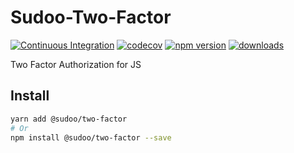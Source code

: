 # Sudoo-Two-Factor

[![Continuous Integration](https://github.com/SudoDotDog/Sudoo-Two-Factor/actions/workflows/ci.yml/badge.svg)](https://github.com/SudoDotDog/Sudoo-Two-Factor/actions/workflows/ci.yml)
[![codecov](https://codecov.io/gh/SudoDotDog/Two-Factor/branch/main/graph/badge.svg)](https://codecov.io/gh/SudoDotDog/Two-Factor)
[![npm version](https://badge.fury.io/js/%40sudoo%2Ftwo-factor.svg)](https://www.npmjs.com/package/@sudoo/two-factor)
[![downloads](https://img.shields.io/npm/dm/@sudoo/two-factor.svg)](https://www.npmjs.com/package/@sudoo/two-factor)

Two Factor Authorization for JS

## Install

```sh
yarn add @sudoo/two-factor
# Or
npm install @sudoo/two-factor --save
```

